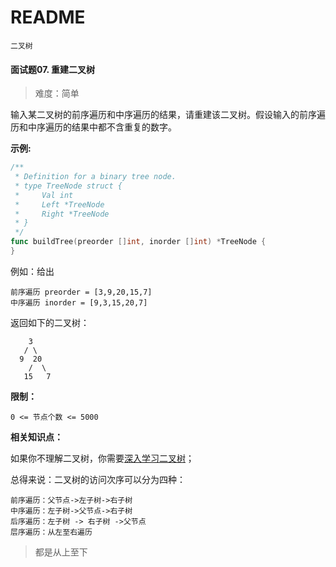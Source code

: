 # README

`二叉树`

#### 面试题07. 重建二叉树

> 难度：简单

输入某二叉树的前序遍历和中序遍历的结果，请重建该二叉树。假设输入的前序遍历和中序遍历的结果中都不含重复的数字。

**示例:**

~~~go
/**
 * Definition for a binary tree node.
 * type TreeNode struct {
 *     Val int
 *     Left *TreeNode
 *     Right *TreeNode
 * }
 */
func buildTree(preorder []int, inorder []int) *TreeNode {
}
~~~

例如：给出

~~~
前序遍历 preorder = [3,9,20,15,7]
中序遍历 inorder = [9,3,15,20,7]
~~~

返回如下的二叉树：

~~~
    3
   / \
  9  20
    /  \
   15   7
~~~

**限制：**

```
0 <= 节点个数 <= 5000
```



**相关知识点：**

如果你不理解二叉树，你需要[深入学习二叉树](https://www.baidu.com/link?url=zQMCO6fYcRpt14jTaFvwfEfFtu-CBiuHzuXfURKnYnYsVEUmdKWruZovtptRl9fa&wd=&eqid=8ef4bae60038f923000000045ec486c0)；

总得来说：二叉树的访问次序可以分为四种：

~~~
前序遍历：父节点->左子树->右子树
中序遍历：左子树->父节点->右子树
后序遍历：左子树 -> 右子树 ->父节点
层序遍历：从左至右遍历
~~~

> 都是从上至下